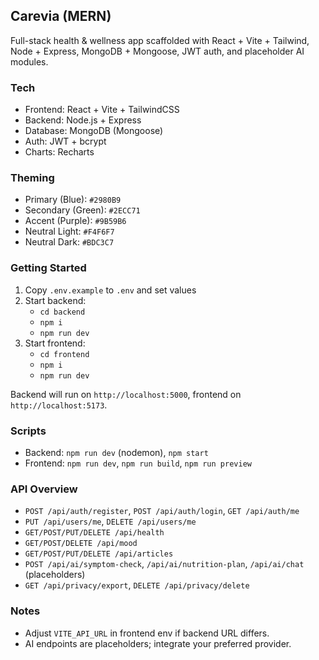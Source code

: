 ## Carevia (MERN)

Full-stack health & wellness app scaffolded with React + Vite + Tailwind, Node + Express, MongoDB + Mongoose, JWT auth, and placeholder AI modules.

### Tech
- Frontend: React + Vite + TailwindCSS
- Backend: Node.js + Express
- Database: MongoDB (Mongoose)
- Auth: JWT + bcrypt
- Charts: Recharts

### Theming
- Primary (Blue): `#2980B9`
- Secondary (Green): `#2ECC71`
- Accent (Purple): `#9B59B6`
- Neutral Light: `#F4F6F7`
- Neutral Dark: `#BDC3C7`

### Getting Started
1. Copy `.env.example` to `.env` and set values
2. Start backend:
   - `cd backend`
   - `npm i`
   - `npm run dev`
3. Start frontend:
   - `cd frontend`
   - `npm i`
   - `npm run dev`

Backend will run on `http://localhost:5000`, frontend on `http://localhost:5173`.

### Scripts
- Backend: `npm run dev` (nodemon), `npm start`
- Frontend: `npm run dev`, `npm run build`, `npm run preview`

### API Overview
- `POST /api/auth/register`, `POST /api/auth/login`, `GET /api/auth/me`
- `PUT /api/users/me`, `DELETE /api/users/me`
- `GET/POST/PUT/DELETE /api/health`
- `GET/POST/DELETE /api/mood`
- `GET/POST/PUT/DELETE /api/articles`
- `POST /api/ai/symptom-check`, `/api/ai/nutrition-plan`, `/api/ai/chat` (placeholders)
- `GET /api/privacy/export`, `DELETE /api/privacy/delete`

### Notes
- Adjust `VITE_API_URL` in frontend env if backend URL differs.
- AI endpoints are placeholders; integrate your preferred provider.

